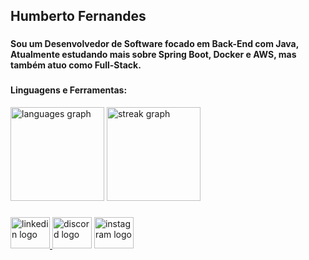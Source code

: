 
<h2 align="left">Humberto Fernandes</h2>

###

<h4 align="left">Sou um Desenvolvedor de Software focado em Back-End com Java, Atualmente estudando mais sobre Spring Boot, Docker e AWS, mas também atuo como Full-Stack.</h4>

###

<h4 align="left">Linguagens e Ferramentas:</h4>


<div align="left">
  <img src="https://github-readme-stats.vercel.app/api/top-langs?username=HumbertoFernandes7&locale=en&hide_title=false&layout=compact&card_width=320&langs_count=5&theme=dracula&hide_border=false&order=2" height="150" alt="languages graph"  />
  <img src="https://streak-stats.demolab.com?user=HumbertoFernandes7&locale=en&mode=daily&theme=dracula&hide_border=false&border_radius=5&order=3" height="150" alt="streak graph"  />
</div>

###

<div align="left">
  <a href="https://www.linkedin.com/in/humberto-fernandes-9a4599234/" target="_blank">
    <img src="https://raw.githubusercontent.com/maurodesouza/profile-readme-generator/master/src/assets/icons/social/linkedin/default.svg" width="63" height="50" alt="linkedin logo"  />
  </a>
  <img src="https://raw.githubusercontent.com/maurodesouza/profile-readme-generator/master/src/assets/icons/social/discord/default.svg" width="63" height="50" alt="discord logo"  />
  <img src="https://raw.githubusercontent.com/maurodesouza/profile-readme-generator/master/src/assets/icons/social/instagram/default.svg" width="63" height="50" alt="instagram logo"  />
</div>

###
